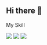 ## Hi there 👋

My Skill <br>
<div>
<img src="https://img.shields.io/badge/java-007396?style=for-the-badge&logo=OpenJDK&logoColor=white"> 

<img src="https://img.shields.io/badge/Spring-6DB33F?style=for-the-badge&logo=Spring&logoColor=white"> 

<img src="https://img.shields.io/badge/Javascript-333333?style=for-the-badge&logo=javascript&logoColor=yellow"/>
</div>




